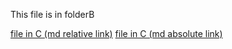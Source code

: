 This file is in folderB

[file in C (md relative link)](folderC/file.md)
[file in C (md absolute link)](/folderB/folderC/file.md)

